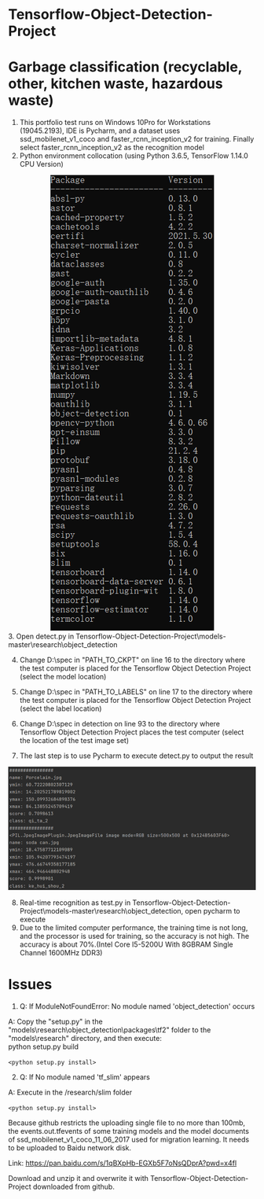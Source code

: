 # Tensorflow-Object-Detection-Project
# Garbage classification (recyclable, other, kitchen waste, hazardous waste)

1. This portfolio test runs on Windows 10Pro for Workstations (19045.2193), IDE is Pycharm, and a dataset uses ssd_mobilenet_v1_coco and faster_rcnn_inception_v2 for training. Finally select faster_rcnn_inception_v2 as the recognition model
2. Python environment collocation (using Python 3.6.5, TensorFlow 1.14.0 CPU Version)
<div align=center>
<img src="https://github.com/leo770/Tensorflow-Object-Detection-Project/blob/main/img-folder/image.png">
</div>
3. Open detect.py in Tensorflow-Object-Detection-Project\models-master\research\object_detection  

4. Change D:\\spec in "PATH_TO_CKPT" on line 16 to the directory where the test computer is placed for the Tensorflow Object Detection Project (select the model location)  

5. Change D:\\spec in "PATH_TO_LABELS" on line 17 to the directory where the test computer is placed for the Tensorflow Object Detection Project (select the label location)  

6. Change D:\\spec in detection on line 93 to the directory where Tensorflow Object Detection Project places the test computer (select the location of the test image set) 
 
7. The last step is to use Pycharm to execute detect.py to output the result  
<div align=center>
<img src="https://github.com/leo770/Tensorflow-Object-Detection-Project/blob/main/image.png">
</div>

8. Real-time recognition as test.py in Tensorflow-Object-Detection-Project\models-master\research\object_detection, open pycharm to execute
9. Due to the limited computer performance, the training time is not long, and the processor is used for training, so the accuracy is not high. The accuracy is about 70%.(Intel Core I5-5200U With 8GBRAM Single Channel 1600MHz DDR3)  

# Issues
1. Q: If ModuleNotFoundError: No module named 'object_detection' occurs  

A: Copy the "setup.py" in the "models\research\object_detection\packages\tf2" folder to the "models\research" directory, and then execute:  
python setup.py build  

`<python setup.py install>`

2. Q: If No module named 'tf_slim' appears  

A: Execute in the /research/slim folder  

`<python setup.py install>`  

Because github restricts the uploading single file to no more than 100mb, the events.out.tfevents of some training models and the model documents of ssd_mobilenet_v1_coco_11_06_2017 used for migration learning. It needs to be uploaded to Baidu network disk.  

Link: https://pan.baidu.com/s/1qBXpHb-EGXb5F7oNsQDprA?pwd=x4fl  

Download and unzip it and overwrite it with Tensorflow-Object-Detection-Project downloaded from github.
